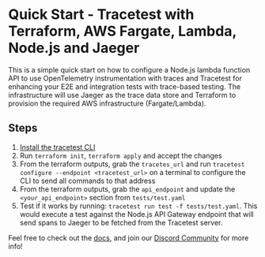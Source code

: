 # Quick Start - Tracetest with Terraform, AWS Fargate, Lambda, Node.js and Jaeger

This is a simple quick start on how to configure a Node.js lambda function API to use OpenTelemetry instrumentation with traces and Tracetest for enhancing your E2E and integration tests with trace-based testing. The infrastructure will use Jaeger as the trace data store and Terraform to provision the required AWS infrastructure (Fargate/Lambda).

## Steps

1. [Install the tracetest CLI](https://github.com/kubeshop/tracetest/blob/main/docs/installing.md#cli-installation)
2. Run `terraform init`, `terraform apply` and accept the changes
3. From the terraform outputs, grab the `tracetes_url` and run `tracetest configure --endpoint <tracetest_url>` on a terminal to configure the CLI to send all commands to that address
4. From the terraform outputs, grab the `api_endpoint` and update the `<your_api_endpoint>` section from `tests/test.yaml`
5. Test if it works by running: `tracetest run test -f tests/test.yaml`. This would execute a test against the Node.js API Gateway endpoint that will send spans to Jaeger to be fetched from the Tracetest server.

Feel free to check out the [docs](https://docs.tracetest.io/), and join our [Discord Community](https://discord.gg/8MtcMrQNbX) for more info!
